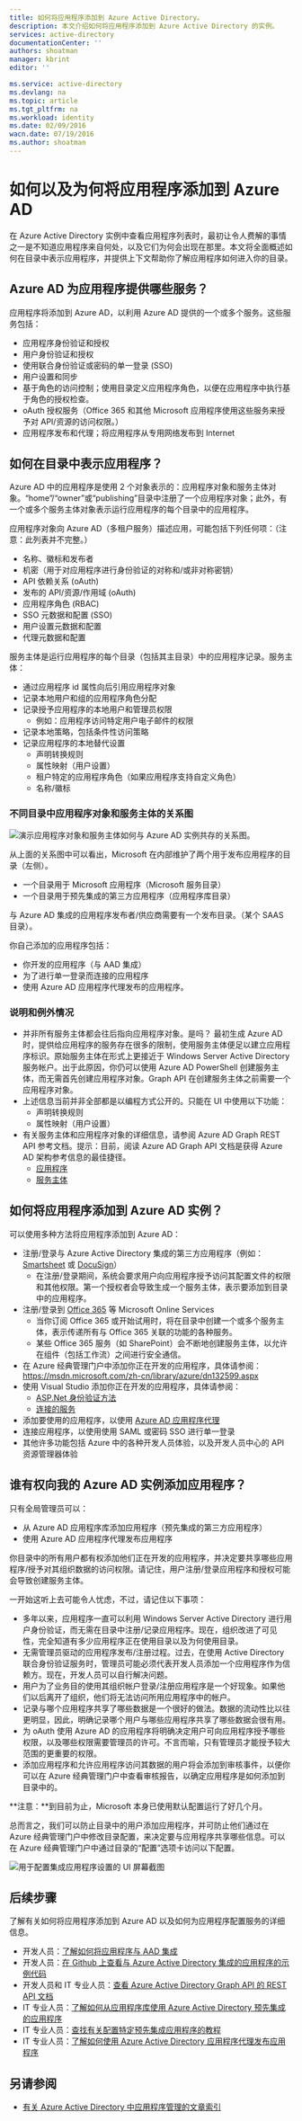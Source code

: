 ```yaml
---
title: 如何将应用程序添加到 Azure Active Directory。
description: 本文介绍如何将应用程序添加到 Azure Active Directory 的实例。
services: active-directory
documentationCenter: ''
authors: shoatman
manager: kbrint
editor: ''

ms.service: active-directory
ms.devlang: na
ms.topic: article
ms.tgt_pltfrm: na
ms.workload: identity
ms.date: 02/09/2016
wacn.date: 07/19/2016
ms.author: shoatman
---
```


# 如何以及为何将应用程序添加到 Azure AD

在 Azure Active Directory 实例中查看应用程序列表时，最初让令人费解的事情之一是不知道应用程序来自何处，以及它们为何会出现在那里。本文将全面概述如何在目录中表示应用程序，并提供上下文帮助你了解应用程序如何进入你的目录。

## Azure AD 为应用程序提供哪些服务？

应用程序将添加到 Azure AD，以利用 Azure AD 提供的一个或多个服务。这些服务包括：

* 应用程序身份验证和授权
* 用户身份验证和授权
* 使用联合身份验证或密码的单一登录 (SSO)
* 用户设置和同步
* 基于角色的访问控制；使用目录定义应用程序角色，以便在应用程序中执行基于角色的授权检查。
* oAuth 授权服务（Office 365 和其他 Microsoft 应用程序使用这些服务来授予对 API/资源的访问权限。）
* 应用程序发布和代理；将应用程序从专用网络发布到 Internet

## 如何在目录中表示应用程序？

Azure AD 中的应用程序是使用 2 个对象表示的：应用程序对象和服务主体对象。“home”/“owner”或“publishing”目录中注册了一个应用程序对象；此外，有一个或多个服务主体对象表示运行应用程序的每个目录中的应用程序。

应用程序对象向 Azure AD（多租户服务）描述应用，可能包括下列任何项：（注意：此列表并不完整。）

* 名称、徽标和发布者
* 机密（用于对应用程序进行身份验证的对称和/或非对称密钥）
* API 依赖关系 (oAuth)
* 发布的 API/资源/作用域 (oAuth)
* 应用程序角色 (RBAC)
* SSO 元数据和配置 (SSO)
* 用户设置元数据和配置
* 代理元数据和配置

服务主体是运行应用程序的每个目录（包括其主目录）中的应用程序记录。服务主体：

* 通过应用程序 id 属性向后引用应用程序对象
* 记录本地用户和组的应用程序角色分配
* 记录授予应用程序的本地用户和管理员权限
    * 例如：应用程序访问特定用户电子邮件的权限
* 记录本地策略，包括条件性访问策略
* 记录应用程序的本地替代设置
    * 声明转换规则
    * 属性映射（用户设置）
    * 租户特定的应用程序角色（如果应用程序支持自定义角色）
    * 名称/徽标

### 不同目录中应用程序对象和服务主体的关系图

![演示应用程序对象和服务主体如何与 Azure AD 实例共存的关系图。][apps_service_principals_directory]

从上面的关系图中可以看出，Microsoft 在内部维护了两个用于发布应用程序的目录（左侧）。

* 一个目录用于 Microsoft 应用程序（Microsoft 服务目录）
* 一个目录用于预先集成的第三方应用程序（应用程序库目录）

与 Azure AD 集成的应用程序发布者/供应商需要有一个发布目录。（某个 SAAS 目录）。

你自己添加的应用程序包括：

* 你开发的应用程序（与 AAD 集成）
* 为了进行单一登录而连接的应用程序
* 使用 Azure AD 应用程序代理发布的应用程序。

### 说明和例外情况

* 并非所有服务主体都会往后指向应用程序对象。是吗？ 最初生成 Azure AD 时，提供给应用程序的服务存在很多的限制，使用服务主体便足以建立应用程序标识。原始服务主体在形式上更接近于 Windows Server Active Directory 服务帐户。出于此原因，你仍可以使用 Azure AD PowerShell 创建服务主体，而无需首先创建应用程序对象。Graph API 在创建服务主体之前需要一个应用程序对象。
* 上述信息当前并非全部都是以编程方式公开的。只能在 UI 中使用以下功能：
    * 声明转换规则
    * 属性映射（用户设置）
* 有关服务主体和应用程序对象的详细信息，请参阅 Azure AD Graph REST API 参考文档。提示：目前，阅读 Azure AD Graph API 文档是获得 Azure AD 架构参考信息的最佳捷径。  
    * [应用程序](https://msdn.microsoft.com/zh-cn/library/azure/dn151677.aspx)
    * [服务主体](https://msdn.microsoft.com/zh-cn/library/azure/dn194452.aspx)

## <a name="who-has-permission-to-add-applications-to-my-azure-ad-instance"></a>如何将应用程序添加到 Azure AD 实例？
可以使用多种方法将应用程序添加到 Azure AD：

<!--* Add an app from the [Azure Active Directory App Gallery](/updates/azure-active-directory-over-1000-apps/)-->
* 注册/登录与 Azure Active Directory 集成的第三方应用程序（例如：[Smartsheet](https://app.smartsheet.com/b/home) 或 [DocuSign](https://www.docusign.net/member/MemberLogin.aspx)）
    * 在注册/登录期间，系统会要求用户向应用程序授予访问其配置文件的权限和其他权限。第一个授权者会导致生成一个服务主体，表示要添加到目录中的应用程序。
* 注册/登录到 [Office 365](http://products.office.com/zh-CN) 等  Microsoft Online Services
    * 当你订阅 Office 365 或开始试用时，将在目录中创建一个或多个服务主体，表示传递所有与 Office 365 关联的功能的各种服务。
    * 某些 Office 365 服务（如 SharePoint）会不断地创建服务主体，以允许在组件（包括工作流）之间进行安全通信。
* 在 Azure 经典管理门户中添加你正在开发的应用程序，具体请参阅：https://msdn.microsoft.com/zh-cn/library/azure/dn132599.aspx
* 使用 Visual Studio 添加你正在开发的应用程序，具体请参阅：
    * [ASP.Net 身份验证方法](http://www.asp.net/visual-studio/overview/2013/creating-web-projects-in-visual-studio#orgauthoptions)
    * [连接的服务](http://blogs.msdn.com/b/visualstudio/archive/2014/11/19/connecting-to-cloud-services.aspx)
* 添加要使用的应用程序，以使用 [Azure AD 应用程序代理](https://msdn.microsoft.com/zh-cn/library/azure/dn768219.aspx)
* 连接应用程序，以使用使用 SAML 或密码 SSO 进行单一登录
* 其他许多功能包括 Azure 中的各种开发人员体验，以及开发人员中心的 API 资源管理器体验

## 谁有权向我的 Azure AD 实例添加应用程序？

只有全局管理员可以：

* 从 Azure AD 应用程序库添加应用程序（预先集成的第三方应用程序）
* 使用 Azure AD 应用程序代理发布应用程序

你目录中的所有用户都有权添加他们正在开发的应用程序，并决定要共享哪些应用程序/授予对其组织数据的访问权限。请记住，用户注册/登录应用程序和授权可能会导致创建服务主体。

一开始这听上去可能令人忧虑，不过，请记住以下事项：

* 多年以来，应用程序一直可以利用 Windows Server Active Directory 进行用户身份验证，而无需在目录中注册/记录应用程序。现在，组织改进了可见性，完全知道有多少应用程序正在使用目录以及为何使用目录。
* 无需管理员驱动的应用程序发布/注册过程。过去，在使用 Active Directory 联合身份验证服务时，管理员可能必须代表开发人员添加一个应用程序作为信赖方。现在，开发人员可以自行解决问题。
* 用户为了业务目的使用其组织帐户登录/注册应用程序是一个好现象。如果他们以后离开了组织，他们将无法访问所用应用程序中的帐户。
* 记录与哪个应用程序共享了哪些数据是一个很好的做法。数据的流动性比以往更明显，因此，明确记录哪个用户与哪些应用程序共享了哪些数据会很有用。
* 为 oAuth 使用 Azure AD 的应用程序将明确决定用户可向应用程序授予哪些权限，以及哪些权限需要管理员的许可。不言而喻，只有管理员才能授予较大范围的更重要的权限。
* 添加应用程序和允许应用程序访问其数据的用户将会添加到审核事件，以便你可以在 Azure 经典管理门户中查看审核报告，以确定应用程序是如何添加到目录中的。

**注意：**到目前为止，Microsoft 本身已使用默认配置运行了好几个月。

总而言之，我们可以防止目录中的用户添加应用程序，并可防止他们通过在 Azure 经典管理门户中修改目录配置，来决定要与应用程序共享哪些信息。可以在 Azure 经典管理门户中通过目录的“配置”选项卡访问以下配置。

![用于配置集成应用程序设置的 UI 屏幕截图][app_settings]

## 后续步骤

了解有关如何将应用程序添加到 Azure AD 以及如何为应用程序配置服务的详细信息。

* 开发人员：[了解如何将应用程序与 AAD 集成](https://msdn.microsoft.com/zh-cn/library/azure/dn151122.aspx)
* 开发人员：[在 Github 上查看与 Azure Active Directory 集成的应用程序的示例代码](https://github.com/AzureADSamples)
* 开发人员和 IT 专业人员：[查看 Azure Active Directory Graph API 的 REST API 文档](https://msdn.microsoft.com/zh-cn/library/azure/hh974478.aspx)
* IT 专业人员：[了解如何从应用程序库使用 Azure Active Directory 预先集成的应用程序](https://msdn.microsoft.com/zh-cn/library/azure/dn308590.aspx)
* IT 专业人员：[查找有关配置特定预先集成应用程序的教程](https://msdn.microsoft.com/zh-cn/library/azure/dn893637.aspx)
* IT 专业人员：[了解如何使用 Azure Active Directory 应用程序代理发布应用程序](https://msdn.microsoft.com/zh-cn/library/azure/dn768219.aspx)

## 另请参阅

- [有关 Azure Active Directory 中应用程序管理的文章索引](./active-directory-apps-index.md)

<!--Image references-->
[apps_service_principals_directory]: ./media/active-directory-how-applications-are-added/HowAppsAreAddedToAAD.jpg
[app_settings]: ./media/active-directory-how-applications-are-added/IntegratedAppSettings.jpg

<!---HONumber=Mooncake_0516_2016-->